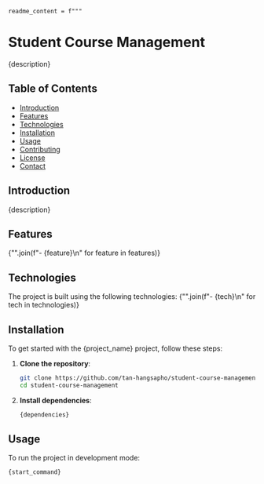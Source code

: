 

    readme_content = f"""
# Student Course Management

{description}

## Table of Contents

- [Introduction](#introduction)
- [Features](#features)
- [Technologies](#technologies)
- [Installation](#installation)
- [Usage](#usage)
- [Contributing](#contributing)
- [License](#license)
- [Contact](#contact)

## Introduction

{description}

## Features

{"".join(f"- {feature}\n" for feature in features)}

## Technologies

The project is built using the following technologies:
{"".join(f"- {tech}\n" for tech in technologies)}

## Installation

To get started with the {project_name} project, follow these steps:

1. **Clone the repository**:
    ```sh
    git clone https://github.com/tan-hangsapho/student-course-management.git
    cd student-course-management
    ```

2. **Install dependencies**:
    ```sh
    {dependencies}
    ```

## Usage

To run the project in development mode:
```sh
{start_command}
